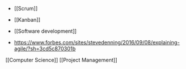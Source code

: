   - [[Scrum]]
  - [[Kanban]]
  - [[Software development]]

  - https://www.forbes.com/sites/stevedenning/2016/09/08/explaining-agile/?sh=3cd5c870301b

[[Computer Science]] [[Project Management]]